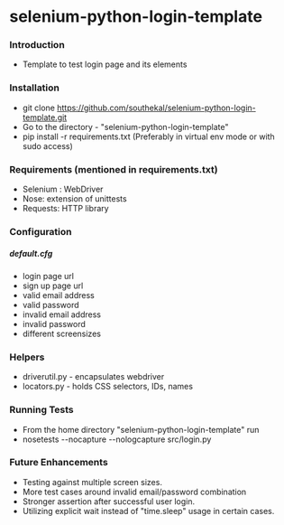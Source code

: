 # selenium-python-login-template

### Introduction
* Template to test login page and its elements

### Installation
* git clone https://github.com/southekal/selenium-python-login-template.git
* Go to the directory - "selenium-python-login-template"
* pip install -r requirements.txt (Preferably in virtual env mode or with sudo access)

### Requirements (mentioned in requirements.txt)
* Selenium : WebDriver
* Nose: extension of unittests
* Requests: HTTP library

### Configuration
##### default.cfg
* login page url
* sign up page url
* valid email address
* valid password
* invalid email address
* invalid password
* different screensizes

### Helpers
* driverutil.py - encapsulates webdriver
* locators.py - holds CSS selectors, IDs, names

### Running Tests
* From the home directory "selenium-python-login-template" run
* nosetests --nocapture --nologcapture src/login.py

### Future Enhancements
* Testing against multiple screen sizes.
* More test cases around invalid email/password combination
* Stronger assertion after successful user login.
* Utilizing explicit wait instead of "time.sleep" usage in certain cases.


